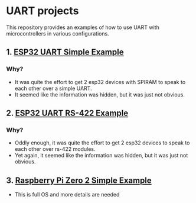 # UART projects
This repository provides an examples of how to use UART with microcontrollers in various configurations.


## 1. [ESP32 UART Simple Example](esp32_simple/)
### Why?
- It was quite the effort to get 2 esp32 devices with SPIRAM to speak to each other over a simple UART.
- It seemed like the information was hidden, but it was just not obvious.

## 2. [ESP32 UART RS-422 Example](esp32_rs422e/)
### Why?
- Oddly enough, it was quite the effort to get 2 esp32 devices to speak to each other over rs-422 modules.
- Yet again, it seemed like the information was hidden, but it was just not obvious.

## 3. [Raspberry Pi Zero 2 Simple Example](https://github.com/jouellnyc/pppd-uart/blob/main/README.md)
- This is full OS and more details are needed
